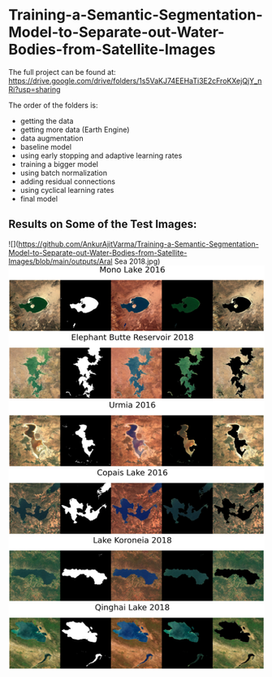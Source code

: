 # Training-a-Semantic-Segmentation-Model-to-Separate-out-Water-Bodies-from-Satellite-Images

The full project can be found at: https://drive.google.com/drive/folders/1s5VaKJ74EEHaTi3E2cFroKXejQjY_nRi?usp=sharing

The order of the folders is:
 - getting the data
 - getting more data (Earth Engine)
 - data augmentation
 - baseline model
 - using early stopping and adaptive learning rates
 - training a bigger model
 - using batch normalization
 - adding residual connections
 - using cyclical learning rates
 - final model

## Results on Some of the Test Images:
![](https://github.com/AnkurAjitVarma/Training-a-Semantic-Segmentation-Model-to-Separate-out-Water-Bodies-from-Satellite-Images/blob/main/outputs/Aral Sea 2018.jpg)
![](https://github.com/AnkurAjitVarma/Training-a-Semantic-Segmentation-Model-to-Separate-out-Water-Bodies-from-Satellite-Images/blob/main/outputs/output_0_15.jpg)
![](https://github.com/AnkurAjitVarma/Training-a-Semantic-Segmentation-Model-to-Separate-out-Water-Bodies-from-Satellite-Images/blob/main/outputs/output_0_6.jpg)
![](https://github.com/AnkurAjitVarma/Training-a-Semantic-Segmentation-Model-to-Separate-out-Water-Bodies-from-Satellite-Images/blob/main/outputs/output_0_27.jpg)
![](https://github.com/AnkurAjitVarma/Training-a-Semantic-Segmentation-Model-to-Separate-out-Water-Bodies-from-Satellite-Images/blob/main/outputs/output_0_39.jpg)
![](https://github.com/AnkurAjitVarma/Training-a-Semantic-Segmentation-Model-to-Separate-out-Water-Bodies-from-Satellite-Images/blob/main/outputs/output_0_38.jpg)
![](https://github.com/AnkurAjitVarma/Training-a-Semantic-Segmentation-Model-to-Separate-out-Water-Bodies-from-Satellite-Images/blob/main/outputs/output_0_35.jpg)
